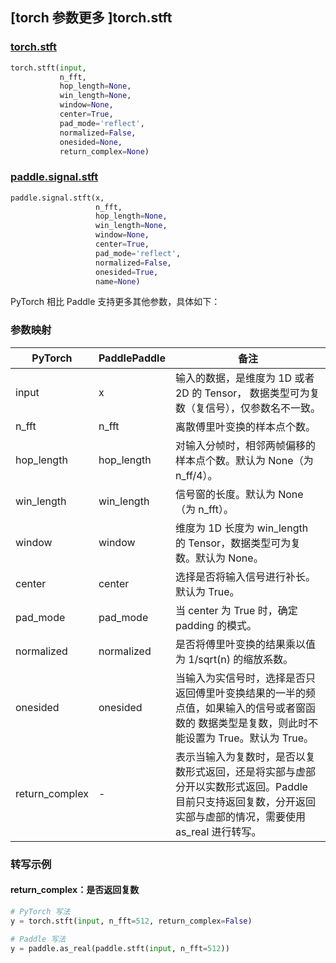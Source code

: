 ## [torch 参数更多 ]torch.stft

### [torch.stft](https://pytorch.org/docs/stable/generated/torch.stft.html?highlight=stft#torch.stft)

```python
torch.stft(input,
           n_fft,
           hop_length=None,
           win_length=None,
           window=None,
           center=True,
           pad_mode='reflect',
           normalized=False,
           onesided=None,
           return_complex=None)
```

### [paddle.signal.stft](https://www.paddlepaddle.org.cn/documentation/docs/zh/develop/api/paddle/signal/stft_cn.html#paddle.signal.stft)

```python
paddle.signal.stft(x,
                   n_fft,
                   hop_length=None,
                   win_length=None,
                   window=None,
                   center=True,
                   pad_mode='reflect',
                   normalized=False,
                   onesided=True,
                   name=None)
```

PyTorch 相比 Paddle 支持更多其他参数，具体如下：

### 参数映射

| PyTorch       | PaddlePaddle | 备注                                                   |
| ------------- | ------------ | ------------------------------------------------------ |
| input         | x            | 输入的数据，是维度为 1D 或者 2D 的 Tensor， 数据类型可为复数（复信号），仅参数名不一致。   |
| n_fft         | n_fft        | 离散傅里叶变换的样本点个数。                                               |
| hop_length    | hop_length   | 对输入分帧时，相邻两帧偏移的样本点个数。默认为 None（为 n_ff/4）。          |
| win_length    | win_length   | 信号窗的长度。默认为 None（为 n_fft）。      |
| window        | window       | 维度为 1D 长度为 win_length 的 Tensor，数据类型可为复数。默认为 None。      |
| center        | center       | 选择是否将输入信号进行补长。默认为 True。                                   |
| pad_mode      | pad_mode     | 当 center 为 True 时，确定 padding 的模式。                              |
| normalized    | normalized   | 是否将傅里叶变换的结果乘以值为 1/sqrt(n) 的缩放系数。                       |
| onesided      | onesided     | 当输入为实信号时，选择是否只返回傅里叶变换结果的一半的频点值，如果输入的信号或者窗函数的 数据类型是复数，则此时不能设置为 True。默认为 True。      |
| return_complex| -            | 表示当输入为复数时，是否以复数形式返回，还是将实部与虚部分开以实数形式返回。Paddle 目前只支持返回复数，分开返回实部与虚部的情况，需要使用 as_real 进行转写。                |


### 转写示例
#### return_complex：是否返回复数
```python
# PyTorch 写法
y = torch.stft(input, n_fft=512, return_complex=False)

# Paddle 写法
y = paddle.as_real(paddle.stft(input, n_fft=512))
```
